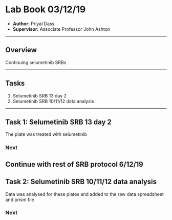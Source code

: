 # Lab Book 03/12/19
- **Author:** Priyal Dass
- **Supervisor:** Associate Professor John Ashton
------------------------------------------------------------------
## Overview

Continuing selumetinib SRBs

------------------------------------------------------------------
## Tasks

1. Selumetinib SRB 13 day 2
2. Selumetinib SRB 10/11/12 data analysis

------------------------------------------------------------------
## Task 1: Selumetinib SRB 13 day 2

The plate was treated with selumetinib

### Next
Continue with rest of SRB protocol 6/12/19
------------------------------------------------------------------
## Task 2: Selumetinib SRB 10/11/12 data analysis

Data was analysed for these plates and added to the raw data spreadsheet and prism file

### Next
